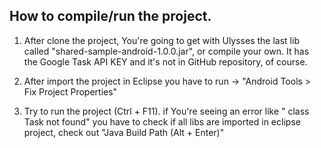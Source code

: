 ## How to compile/run the project. ##

1. After clone the project, You're going to get with Ulysses the last lib called
   "shared-sample-android-1.0.0.jar", or compile your own. It has the Google Task API KEY
   and it's not in GitHub repository, of course.
   
2. After import the project in Eclipse you have to run 
   -> "Android Tools > Fix Project Properties"
   
3. Try to run the project (Ctrl + F11). if You're seeing  an error like " class Task not found"
   you have to check if all libs are imported in eclipse project, check out "Java Build Path (Alt + Enter)" 
   

